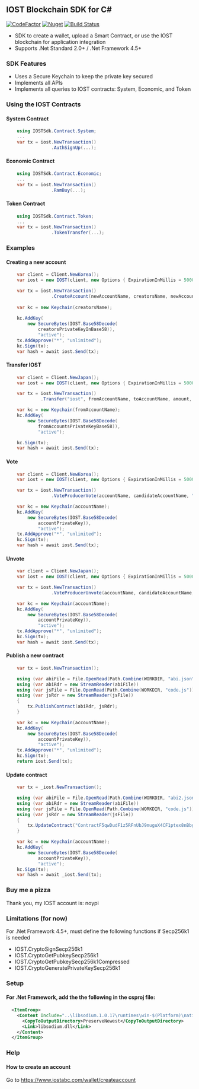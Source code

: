 ## IOST Blockchain SDK for C# 
[![CodeFactor](https://www.codefactor.io/repository/github/noypi/iost.cs/badge)](https://www.codefactor.io/repository/github/noypi/iost.cs)
[![Nuget](https://img.shields.io/nuget/v/IOST.svg)](http://www.nuget.org/packages/IOST/)
[![Build Status](https://dev.azure.com/adrianmigraso0686/iost.cs/_apis/build/status/noypi.iost.cs?branchName=master)](https://dev.azure.com/adrianmigraso0686/iost.cs/_build/latest?definitionId=1&branchName=master)
- SDK to create a wallet, upload a Smart Contract, or use the IOST blockchain for application integration
- Supports .Net Standard 2.0+ / .Net Framework 4.5+ 

### SDK Features
- Uses a Secure Keychain to keep the private key secured
- Implements all APIs
- Implements all queries to IOST contracts: System, Economic, and Token

### Using the IOST Contracts

#### System Contract
```C#
    using IOSTSdk.Contract.System;
    ...
    var tx = iost.NewTransaction()
                 .AuthSignUp(...);
```

#### Economic Contract

```C#
    using IOSTSdk.Contract.Economic;
    ...
    var tx = iost.NewTransaction()
                 .RamBuy(...);
```

#### Token Contract

```C#
    using IOSTSdk.Contract.Token;
    ...
    var tx = iost.NewTransaction()
                 .TokenTransfer(...);
```

### Examples

#### Creating a new account

```C#
    var client = Client.NewKorea();
    var iost = new IOST(client, new Options { ExpirationInMillis = 5000 });

    var tx = iost.NewTransaction()
                 .CreateAccount(newAccountName, creatorsName, newAccountPublicKey, newAccountPublicKey);
    
    var kc = new Keychain(creatorsName);
    
    kc.AddKey(
        new SecureBytes(IOST.Base58Decode(
            creatorsPrivateKeyInBase58)),
            "active");
    tx.AddApprove("*", "unlimited");
    kc.Sign(tx);
    var hash = await iost.Send(tx);
```

#### Transfer IOST
```C#
    var client = Client.NewJapan();
    var iost = new IOST(client, new Options { ExpirationInMillis = 5000 });

    var tx = iost.NewTransaction()
             .Transfer("iost", fromAccountName, toAccountName, amount, "");

    var kc = new Keychain(fromAccountName);
    kc.AddKey(
        new SecureBytes(IOST.Base58Decode(
            fromAccountsPrivateKeyBase58)),
            "active");

    kc.Sign(tx);
    var hash = await iost.Send(tx);
```

#### Vote
```C#
    var client = Client.NewKorea();
    var iost = new IOST(client, new Options { ExpirationInMillis = 5000 });

    var tx = iost.NewTransaction()
                 .VoteProducerVote(accountName, candidateAccountName, "10000");

    var kc = new Keychain(accountName);
    kc.AddKey(
        new SecureBytes(IOST.Base58Decode(
            accountPrivateKey)),
            "active");
    tx.AddApprove("*", "unlimited");
    kc.Sign(tx);
    var hash = await iost.Send(tx);
```

#### Unvote
```C#
    var client = Client.NewJapan();
    var iost = new IOST(client, new Options { ExpirationInMillis = 5000 });

    var tx = iost.NewTransaction()
                 .VoteProducerUnvote(accountName, candidateAccountName, "10000");

    var kc = new Keychain(accountName);
    kc.AddKey(
        new SecureBytes(IOST.Base58Decode(
            accountPrivateKey)),
            "active");
    tx.AddApprove("*", "unlimited");
    kc.Sign(tx);
    var hash = await iost.Send(tx);
```

#### Publish a new contract
```C#
    var tx = iost.NewTransaction();

    using (var abiFile = File.OpenRead(Path.Combine(WORKDIR, "abi.json")))
    using (var abiRdr = new StreamReader(abiFile))
    using (var jsFile = File.OpenRead(Path.Combine(WORKDIR, "code.js")))
    using (var jsRdr = new StreamReader(jsFile))
    {
        tx.PublishContract(abiRdr, jsRdr);
    }

    var kc = new Keychain(accountName);
    kc.AddKey(
        new SecureBytes(IOST.Base58Decode(
            accountPrivateKey)),
            "active");
    tx.AddApprove("*", "unlimited");
    kc.Sign(tx);
    return iost.Send(tx);
```

#### Update contract
```C#
    var tx = _iost.NewTransaction();

    using (var abiFile = File.OpenRead(Path.Combine(WORKDIR, "abi2.json")))
    using (var abiRdr = new StreamReader(abiFile))
    using (var jsFile = File.OpenRead(Path.Combine(WORKDIR, "code.js")))
    using (var jsRdr = new StreamReader(jsFile))
    {
        tx.UpdateContract("ContractF5qwDudF1z5RFnUbJ9muguX4CF1ptex8nBbgZWmRuZ9b", abiRdr, jsRdr, "");
    }

    var kc = new Keychain(accountName);
    kc.AddKey(
        new SecureBytes(IOST.Base58Decode(
            accountPrivateKey)),
            "active");
    kc.Sign(tx);
    var hash = await _iost.Send(tx);
```

### Buy me a pizza
Thank you, my IOST account is: noypi

### Limitations (for now)
For .Net Framework 4.5+, must define the following functions if Secp256k1 is needed
- IOST.CryptoSignSecp256k1
- IOST.CryptoGetPubkeySecp256k1
- IOST.CryptoGetPubkeySecp256k1Compressed
- IOST.CryptoGeneratePrivateKeySecp256k1

### Setup
#### For .Net Framework, add the the following in the csproj file:
```xml
  <ItemGroup>
    <Content Include="..\libsodium.1.0.17\runtimes\win-$(Platform)\native\*">
      <CopyToOutputDirectory>PreserveNewest</CopyToOutputDirectory>
      <Link>libsodium.dll</Link>
    </Content>
  </ItemGroup>
```

### Help
#### How to create an account
Go to https://www.iostabc.com/wallet/createaccount 

